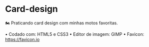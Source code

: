 # Card-design
 
🏍️ Praticando card design com minhas motos favoritas.

• Codado com: HTML5 e CSS3   • Editor de imagem: GIMP   • Favicon: https://favicon.io
